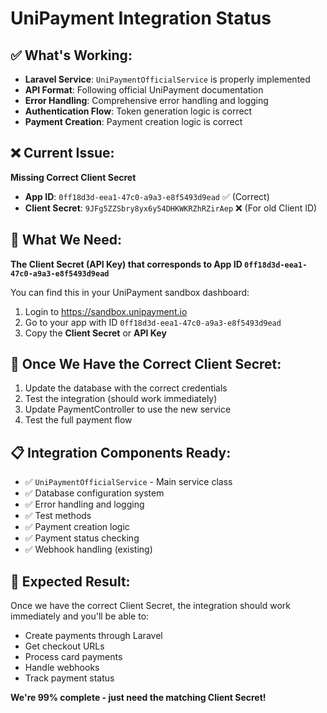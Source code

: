 # UniPayment Integration Status

## ✅ What's Working:

- **Laravel Service**: `UniPaymentOfficialService` is properly implemented
- **API Format**: Following official UniPayment documentation
- **Error Handling**: Comprehensive error handling and logging
- **Authentication Flow**: Token generation logic is correct
- **Payment Creation**: Payment creation logic is correct

## ❌ Current Issue:

**Missing Correct Client Secret**

- **App ID**: `0ff18d3d-eea1-47c0-a9a3-e8f5493d9ead` ✅ (Correct)
- **Client Secret**: `9JFg5ZZSbry8yx6y54DHKWKRZhRZirAep` ❌ (For old Client ID)

## 🔧 What We Need:

**The Client Secret (API Key) that corresponds to App ID `0ff18d3d-eea1-47c0-a9a3-e8f5493d9ead`**

You can find this in your UniPayment sandbox dashboard:

1. Login to https://sandbox.unipayment.io
2. Go to your app with ID `0ff18d3d-eea1-47c0-a9a3-e8f5493d9ead`
3. Copy the **Client Secret** or **API Key**

## 🚀 Once We Have the Correct Client Secret:

1. Update the database with the correct credentials
2. Test the integration (should work immediately)
3. Update PaymentController to use the new service
4. Test the full payment flow

## 📋 Integration Components Ready:

- ✅ `UniPaymentOfficialService` - Main service class
- ✅ Database configuration system
- ✅ Error handling and logging
- ✅ Test methods
- ✅ Payment creation logic
- ✅ Payment status checking
- ✅ Webhook handling (existing)

## 🎯 Expected Result:

Once we have the correct Client Secret, the integration should work immediately and you'll be able to:

- Create payments through Laravel
- Get checkout URLs
- Process card payments
- Handle webhooks
- Track payment status

**We're 99% complete - just need the matching Client Secret!**
